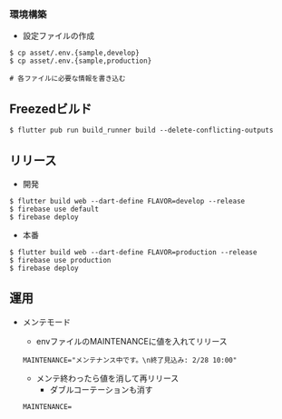 ### 環境構築
* 設定ファイルの作成

```
$ cp asset/.env.{sample,develop}
$ cp asset/.env.{sample,production}

# 各ファイルに必要な情報を書き込む
```

## Freezedビルド
```
$ flutter pub run build_runner build --delete-conflicting-outputs
```

## リリース
* 開発

```
$ flutter build web --dart-define FLAVOR=develop --release
$ firebase use default
$ firebase deploy
```

* 本番

```
$ flutter build web --dart-define FLAVOR=production --release
$ firebase use production
$ firebase deploy
```

## 運用
* メンテモード
    * envファイルのMAINTENANCEに値を入れてリリース

    ```
    MAINTENANCE="メンテナンス中です。\n終了見込み: 2/28 10:00"
    ```

    * メンテ終わったら値を消して再リリース
        * ダブルコーテーションも消す

    ```
    MAINTENANCE=
    ```